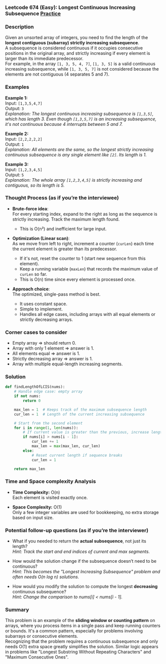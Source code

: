 ### Leetcode 674 (Easy): Longest Continuous Increasing Subsequence [Practice](https://leetcode.com/problems/longest-continuous-increasing-subsequence)

### Description  
Given an unsorted array of integers, you need to find the length of the **longest contiguous (subarray) strictly increasing subsequence**.  
A subsequence is considered continuous if it occupies consecutive positions in the original array, and strictly increasing if every element is larger than its immediate predecessor.  
For example, in the array `[1, 3, 5, 4, 7]`, `[1, 3, 5]` is a valid continuous increasing subsequence, while `[1, 3, 5, 7]` is not considered because the elements are not contiguous (4 separates 5 and 7).  

### Examples  

**Example 1:**  
Input: `[1,3,5,4,7]`  
Output: `3`  
*Explanation: The longest continuous increasing subsequence is `[1,3,5]`, which has length 3. Even though `[1,3,5,7]` is an increasing subsequence, it's not continuous because 4 interrupts between 5 and 7.*

**Example 2:**  
Input: `[2,2,2,2,2]`  
Output: `1`  
*Explanation: All elements are the same, so the longest strictly increasing continuous subsequence is any single element like `[2]`. Its length is 1.*

**Example 3:**  
Input: `[1,2,3,4,5]`  
Output: `5`  
*Explanation: The whole array `[1,2,3,4,5]` is strictly increasing and contiguous, so its length is 5.*

### Thought Process (as if you’re the interviewee)  
- **Brute-force idea**:  
  For every starting index, expand to the right as long as the sequence is strictly increasing. Track the maximum length found.   
  - This is O(n²) and inefficient for large input.

- **Optimization (Linear scan)**:  
  As we move from left to right, increment a counter (`curLen`) each time the current element is greater than its predecessor.  
  - If it's not, reset the counter to 1 (start new sequence from this element).
  - Keep a running variable (`maxLen`) that records the maximum value of `curLen` so far.
  - This is O(n) time since every element is processed once.

- **Approach choice**:  
  The optimized, single-pass method is best.  
  - It uses constant space.
  - Simple to implement.
  - Handles all edge cases, including arrays with all equal elements or strictly decreasing arrays.

### Corner cases to consider  
- Empty array ⇒ should return 0.
- Array with only 1 element ⇒ answer is 1.
- All elements equal ⇒ answer is 1.
- Strictly decreasing array ⇒ answer is 1.
- Array with multiple equal-length increasing segments.

### Solution

```python
def findLengthOfLCIS(nums):
    # Handle edge case: empty array
    if not nums:
        return 0

    max_len = 1  # Keeps track of the maximum subsequence length
    cur_len = 1  # Length of the current increasing subsequence

    # Start from the second element
    for i in range(1, len(nums)):
        # If current value is greater than the previous, increase length
        if nums[i] > nums[i - 1]:
            cur_len += 1
            max_len = max(max_len, cur_len)
        else:
            # Reset current length if sequence breaks
            cur_len = 1

    return max_len
```

### Time and Space complexity Analysis  

- **Time Complexity:** O(n)  
  Each element is visited exactly once.

- **Space Complexity:** O(1)  
  Only a few integer variables are used for bookkeeping, no extra storage based on input size.

### Potential follow-up questions (as if you’re the interviewer)  

- What if you needed to return the **actual subsequence**, not just its length?  
  *Hint: Track the start and end indices of current and max segments.*

- How would the solution change if the subsequence doesn’t need to be continuous?  
  *Hint: This becomes the "Longest Increasing Subsequence" problem and often needs O(n log n) solutions.*

- How would you modify the solution to compute the longest **decreasing** continuous subsequence?  
  *Hint: Change the comparison to nums[i] < nums[i - 1].*

### Summary
This problem is an example of the **sliding window or counting pattern** on arrays, where you process items in a single pass and keep running counters or bounds. It's a common pattern, especially for problems involving subarrays or consecutive elements.  
Recognizing that the problem requires a continuous subsequence and only needs O(1) extra space greatly simplifies the solution. Similar logic appears in problems like "Longest Substring Without Repeating Characters" and "Maximum Consecutive Ones".